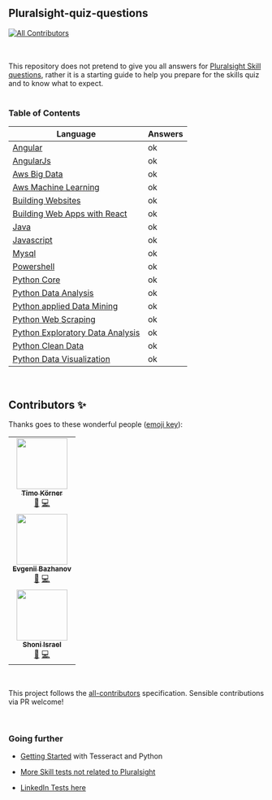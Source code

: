 ## Pluralsight-quiz-questions


[![All Contributors](https://img.shields.io/badge/all_contributors-1-orange.svg?style=flat-square)](#contributors-)


<br><br>This repository does not pretend to give you all answers for [Pluralsight Skill questions](https://app.pluralsight.com), rather it is a starting guide to help you prepare for the skills quiz and to know what to expect.<br><br>

### Table of Contents


Language|Answers
-|-
[Angular](angular.md)|ok
[AngularJs](angularjs.md)|ok
[Aws Big Data](aws_big_data.md)|ok
[Aws Machine Learning](aws_machine_learning.md)|ok
[Building Websites](building_websites.md)|ok
[Building Web Apps with React](building_web_apps_with_react.md)|ok
[Java](java.md)|ok
[Javascript](javascript.md)|ok
[Mysql](mysql.md)|ok
[Powershell](powershell.md)|ok
[Python Core](python_core.md)|ok
[Python Data Analysis](python_data_analysis.md)|ok
[Python applied Data Mining](python_applied_data_mining.md)|ok
[Python Web Scraping](python_web_scraping.md)|ok
[Python Exploratory Data Analysis](python_exploratory_data_analysis.md)|ok
[Python Clean Data](python_clean_data.md)|ok
[Python Data Visualization](python_data_visualization.md)|ok
<!---
end List
-->


  &nbsp;
## Contributors ✨

Thanks goes to these wonderful people ([emoji key](https://allcontributors.org/docs/en/emoji-key)):
<table>
  <tr>
    <td align="center"><a href="http://tik9.github.io/cv"><img src="https://avatars0.githubusercontent.com/u/3178925?v=4" width="100px;" alt=""/><br /><sub><b>Timo Körner</b></sub></a><br /><a href="#business-tik9" title="Business development">💼</a> <a href="https://github.com/tik9/pluralsight-skill-test/commits?author=tik9" title="Code">💻</a></td>
  </tr>
    <tr>
    <td align="center"><a href="https://github.com/Ebazhanov"><img src="https://avatars2.githubusercontent.com/u/13170022?s=400&u=e9703c89f0b0eb69d0e9630afbbdd31aaa7c0ad8&v=4" width="100px;" alt=""/><br /><sub><b>Evgenii Bazhanov</b></sub></a><br /><a href="#business" title="Business development">💼</a> <a href="" title="Code">💻</a></td>
  </tr>
      <tr>
    <td align="center"><a href="https://github.com/shoniisrael"><img src=https://avatars1.githubusercontent.com/u/20216696?s=400&u=31d9e1270608efdb51f213a255c5895e5b2fadbc&v=4
width="100px;" alt=""/><br /><sub><b>Shoni Israel</b></sub></a><br /><a href="#business" title="Business development">💼</a> <a href="" title="Code">💻</a></td>
  </tr>
</table>


  &nbsp;

This project follows the [all-contributors](https://github.com/all-contributors/all-contributors) specification. Sensible contributions via PR welcome!

<br>

### Going further

- [Getting Started](https://github.com/tik9/tesseractToMarkdown) with Tesseract and Python

- [More Skill tests not related to Pluralsight](https://github.com/tik9/further-skill-tests)
- [LinkedIn Tests here](https://github.com/tik9/in-quiz-questions)